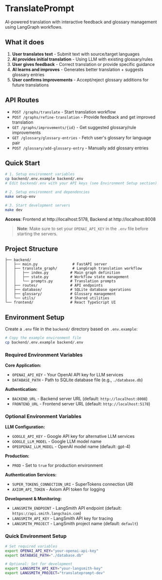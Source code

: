 # TranslatePrompt

AI-powered translation with interactive feedback and glossary management using LangGraph workflows.

## What it does

1. **User translates text** - Submit text with source/target languages
2. **AI provides initial translation** - Using LLM with existing glossary/rules
3. **User gives feedback** - Correct translation or provide specific guidance
4. **AI learns and improves** - Generates better translation + suggests glossary entries
5. **User confirms improvements** - Accept/reject glossary additions for future translations

## API Routes

- `POST /graphs/translate` - Start translation workflow
- `POST /graphs/refine-translation` - Provide feedback and get improved translation
- `GET /graphs/improvements/{id}` - Get suggested glossary/rule improvements
- `GET /glossary/glossary-entries` - Fetch user's glossary for language pair
- `POST /glossary/add-glossary-entry` - Manually add glossary entries

## Quick Start

```bash
# 1. Setup environment variables
cp backend/.env.example backend/.env
# Edit backend/.env with your API keys (see Environment Setup section)

# 2. Setup environment and dependencies
make setup-env

# 3. Start development servers
make dev
```

**Access**: Frontend at http://localhost:5178, Backend at http://localhost:8008

> **Note**: Make sure to set your `OPENAI_API_KEY` in the `.env` file before starting the servers.

## Project Structure

```
├── backend/
│   ├── main.py                # FastAPI server
│   ├── translate_graph/       # LangGraph translation workflow
│   │   ├── index.py          # Main graph definition
│   │   ├── state.py          # Workflow state management
│   │   └── prompts.py        # Translation prompts
│   ├── routes/               # API endpoints
│   ├── database/             # SQLite database operations
│   ├── glossary/             # Glossary management
│   └── utils/                # Shared utilities
└── frontend/                 # React TypeScript UI
```

## Environment Setup

Create a `.env` file in the `backend/` directory based on `.env.example`:

```bash
# Copy the example environment file
cp backend/.env.example backend/.env
```

### Required Environment Variables

**Core Application:**

- `OPENAI_API_KEY` - Your OpenAI API key for LLM services
- `DATABASE_PATH` - Path to SQLite database file (e.g., `./database.db`)

**Authentication:**

- `BACKEND_URL` - Backend server URL (default: `http://localhost:8008`)
- `FRONTEND_URL` - Frontend server URL (default: `http://localhost:5178`)

### Optional Environment Variables

**LLM Configuration:**

- `GOOGLE_API_KEY` - Google API key for alternative LLM services
- `GOOGLE_LLM_MODEL` - Google LLM model name
- `OPEOPENAI_LLM_MODEL` - OpenAI model name (default: gpt-4)

**Production:**

- `PROD` - Set to `true` for production environment

**Authentication Services:**

- `SUPER_TOKENS_CONNECTION_URI` - SuperTokens connection URI
- `AXIOM_API_TOKEN` - Axiom API token for logging

**Development & Monitoring:**

- `LANGSMITH_ENDPOINT` - LangSmith API endpoint (default: `https://api.smith.langchain.com`)
- `LANGSMITH_API_KEY` - LangSmith API key for tracing
- `LANGSMITH_PROJECT` - LangSmith project name (default: `default`)

### Quick Environment Setup

```bash
# Set required variables
export OPENAI_API_KEY="your-openai-api-key"
export DATABASE_PATH="./database.db"

# Optional: Set for development
export LANGSMITH_API_KEY="your-langsmith-key"
export LANGSMITH_PROJECT="translateprompt-dev"
```
